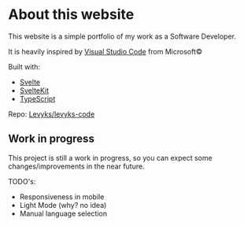 # About this website

This website is a simple portfolio of my work as a Software Developer.

It is heavily inspired by [Visual Studio Code](https://code.visualstudio.com) from Microsoft©

Built with:

- [Svelte](https://svelte.dev)
- [SvelteKit](https://kit.svelte.dev)
- [TypeScript](https://www.typescriptlang.org)

Repo:
[Levyks/levyks-code](https://github.com/Levyks/levyks-code)

## Work in progress

This project is still a work in progress, so you can expect some changes/improvements in the near future.

TODO's:
- Responsiveness in mobile
- Light Mode (why? no idea)
- Manual language selection